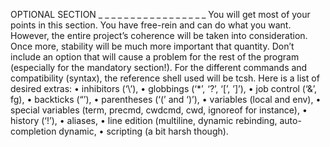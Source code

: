 OPTIONAL SECTION _ _ _ _ _ _ _ _ _ _ _ _ _ _ _ _ _
You will get most of your points in this section.
You have free-rein and can do what you want. However, the entire project’s coherence will be taken into
consideration.
Once more, stability will be much more important that quantity. Don’t include an option that will cause a
problem for the rest of the program (especially for the mandatory section!).
For the different commands and compatibility (syntax), the reference shell used will be
tcsh.
Here is a list of desired extras:
• inhibitors (‘\’),
• globbings (‘*’, ‘?’, ‘[’, ’]’),
• job control (‘&’, fg),
• backticks (“’),
• parentheses (‘(’ and ‘)’),
• variables (local and env),
• special variables (term, precmd, cwdcmd, cwd, ignoreof for instance),
• history (‘!’),
• aliases,
• line edition (multiline, dynamic rebinding, auto-completion dynamic,
• scripting (a bit harsh though).
